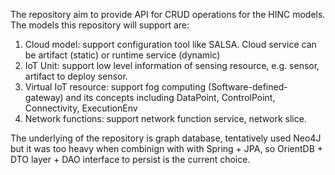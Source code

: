 The repository aim to provide API for CRUD operations for the HINC models. The models this repository will support are:

1. Cloud model: support configuration tool like SALSA. Cloud service can be artifact (static) or runtime service (dynamic)
2. IoT Unit: support low level information of sensing resource, e.g. sensor, artifact to deploy sensor.
3. Virtual IoT resource: support fog computing (Software-defined-gateway) and its concepts including DataPoint, ControlPoint, Connectivity, ExecutionEnv
4. Network functions: support network function service, network slice.

The underlying of the repository is graph database, tentatively used Neo4J but it was too heavy when combinign with with Spring + JPA, so OrientDB + DTO layer + DAO interface to persist is the current choice.
